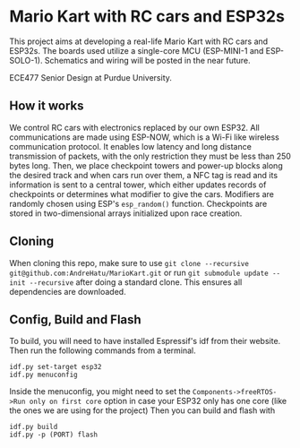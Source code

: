 # Mario Kart with RC cars and ESP32s
This project aims at developing a real-life Mario Kart with RC cars and ESP32s.
The boards used utilize a single-core MCU (ESP-MINI-1 and ESP-SOLO-1). 
Schematics and wiring will be posted in the near future.

ECE477 Senior Design at Purdue University.


## How it works
We control RC cars with electronics replaced by our own ESP32. All communications are made using ESP-NOW, which is a Wi-Fi like wireless communication protocol. It enables low latency and long distance transmission of packets, with the only restriction they must be less than 250 bytes long.
Then, we place checkpoint towers and power-up blocks along the desired track and when cars run over them, a NFC tag is read and its information is sent to a central tower, which either updates records of checkpoints or determines what modifier to give the cars. Modifiers are randomly chosen using ESP's ```esp_random()``` function. Checkpoints are stored in two-dimensional arrays initialized upon race creation.


## Cloning
When cloning this repo, make sure to use ```git clone --recursive git@github.com:AndreHatu/MarioKart.git``` or run ```git submodule update --init --recursive``` after doing a standard clone. 
This ensures all dependencies are downloaded.

## Config, Build and Flash
To build, you will need to have installed Espressif's idf from their website.
Then run the following commands from a terminal.

```
idf.py set-target esp32
idf.py menuconfig
```
Inside the menuconfig, you might need to set the ```Components->freeRTOS->Run only on first core``` option in case your ESP32 only has one core (like the ones we are using for the project)
Then you can build and flash with
```
idf.py build
idf.py -p (PORT) flash
```